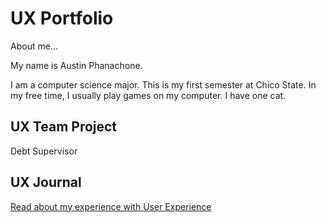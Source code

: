 # UX Portfolio

About me...

My name is Austin Phanachone. 

I am a computer science major. This is my first semester at Chico State. In my free time, I usually play games on my computer. I have one cat.

## UX Team Project

Debt Supervisor

## UX Journal

[Read about my experience with User Experience](https://github.com/aphanachone/UX-Journal)
